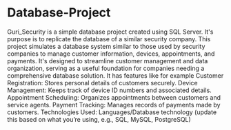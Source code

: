 # Database-Project
Guri_Security is a simple database project created using SQL Server. It's purpose is to replicate the database of a similar security company.
This project simulates a database system similar to those used by security companies to manage customer information, devices, appointments, and payments. It's designed to streamline customer management and data organization, serving as a useful foundation for companies needing a comprehensive database solution. It has features like for example Customer Registration: Stores personal details of customers securely.
Device Management: Keeps track of device ID numbers and associated details.
Appointment Scheduling: Organizes appointments between customers and service agents.
Payment Tracking: Manages records of payments made by customers.
Technologies Used:
Languages/Database technology (update this based on what you’re using, e.g., SQL, MySQL, PostgreSQL)
